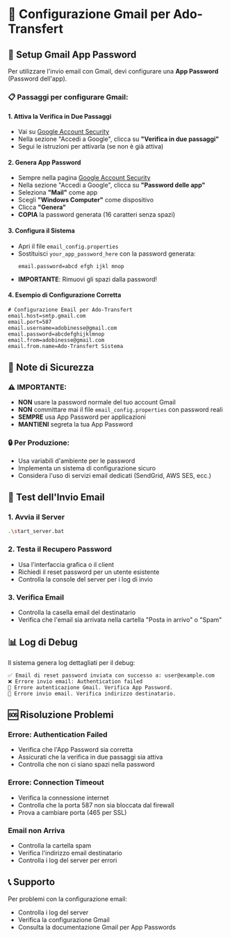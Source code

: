 # 📧 Configurazione Gmail per Ado-Transfert

## 🔐 Setup Gmail App Password

Per utilizzare l'invio email con Gmail, devi configurare una **App Password** (Password dell'app).

### 📋 Passaggi per configurare Gmail:

#### 1. **Attiva la Verifica in Due Passaggi**
- Vai su [Google Account Security](https://myaccount.google.com/security)
- Nella sezione "Accedi a Google", clicca su **"Verifica in due passaggi"**
- Segui le istruzioni per attivarla (se non è già attiva)

#### 2. **Genera App Password**
- Sempre nella pagina [Google Account Security](https://myaccount.google.com/security)
- Nella sezione "Accedi a Google", clicca su **"Password delle app"**
- Seleziona **"Mail"** come app
- Scegli **"Windows Computer"** come dispositivo
- Clicca **"Genera"**
- **COPIA** la password generata (16 caratteri senza spazi)

#### 3. **Configura il Sistema**
- Apri il file `email_config.properties`
- Sostituisci `your_app_password_here` con la password generata:
  ```properties
  email.password=abcd efgh ijkl mnop
  ```
- **IMPORTANTE**: Rimuovi gli spazi dalla password!

#### 4. **Esempio di Configurazione Corretta**
```properties
# Configurazione Email per Ado-Transfert
email.host=smtp.gmail.com
email.port=587
email.username=adobinesse@gmail.com
email.password=abcdefghijklmnop
email.from=adobinesse@gmail.com
email.from.name=Ado-Transfert Sistema
```

## 🚨 Note di Sicurezza

### ⚠️ **IMPORTANTE**:
- **NON** usare la password normale del tuo account Gmail
- **NON** committare mai il file `email_config.properties` con password reali
- **SEMPRE** usa App Password per applicazioni
- **MANTIENI** segreta la tua App Password

### 🔒 **Per Produzione**:
- Usa variabili d'ambiente per le password
- Implementa un sistema di configurazione sicuro
- Considera l'uso di servizi email dedicati (SendGrid, AWS SES, ecc.)

## 🧪 Test dell'Invio Email

### 1. **Avvia il Server**
```bash
.\start_server.bat
```

### 2. **Testa il Recupero Password**
- Usa l'interfaccia grafica o il client
- Richiedi il reset password per un utente esistente
- Controlla la console del server per i log di invio

### 3. **Verifica Email**
- Controlla la casella email del destinatario
- Verifica che l'email sia arrivata nella cartella "Posta in arrivo" o "Spam"

## 📊 Log di Debug

Il sistema genera log dettagliati per il debug:

```
✅ Email di reset password inviata con successo a: user@example.com
❌ Errore invio email: Authentication failed
🔐 Errore autenticazione Gmail. Verifica App Password.
📧 Errore invio email. Verifica indirizzo destinatario.
```

## 🆘 Risoluzione Problemi

### **Errore: Authentication Failed**
- Verifica che l'App Password sia corretta
- Assicurati che la verifica in due passaggi sia attiva
- Controlla che non ci siano spazi nella password

### **Errore: Connection Timeout**
- Verifica la connessione internet
- Controlla che la porta 587 non sia bloccata dal firewall
- Prova a cambiare porta (465 per SSL)

### **Email non Arriva**
- Controlla la cartella spam
- Verifica l'indirizzo email destinatario
- Controlla i log del server per errori

## 📞 Supporto

Per problemi con la configurazione email:
- Controlla i log del server
- Verifica la configurazione Gmail
- Consulta la documentazione Gmail per App Passwords
